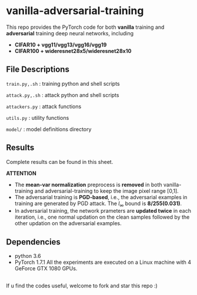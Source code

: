 # vanilla-adversarial-training

This repo provides the PyTorch code for both **vanilla** training and **adversarial** training deep neural networks, including
- **CIFAR10 + vgg11/vgg13/vgg16/vgg19**
- **CIFAR100 + wideresnet28x5/wideresnet28x10**

## File Descriptions

`train.py,.sh` : training python and shell scripts

`attack.py,.sh` : attack python and shell scripts

`attackers.py` : attack functions

`utils.py` : utility functions

`model/` : model definitions directory

## Results

Complete results can be found in this sheet.


<!-- ## Usage

### attack

We **provide trained models** in `save` folder, including vanilla and adversarial training vgg/resnet on CIFAR10 and [modelA](https://github.com/aaron-xichen/pytorch-playground/blob/master/stl10/model.py) on STL10.
Users can directly run the `attack.sh` shell script on command line to check the robustness of these models.
The results should be similar with the values in the 5 tables above.
In addition, users can manually change the attack parameters in the `attackers.py` python script for more results under different settings.
```
$ sh attack.sh
```
- `model` : Please specify the target model network architecture.
- `model_path` : Please specify the target model path.
- `dataset` & `data_dir` : Please specify the dataset name and path.
- `gpu_id` : GPU device index.

### training

To reproduce the provided model, users can run the `train.sh` shell scripts on command line.
```
$ sh train.sh
```
- `model` : Please specify the target model network architecture. `vgg16`, `resnet18` or `aaron` are optional.
- `dataset` & `data_dir` : Please specify the dataset name and path.
- `model_dir` : Please specify where to save the trained model.
- `gpu_id` : GPU device index.
- `adv_train` : Please specify whether to use adversarial training. `True` or `False`. -->

**ATTENTION** 
- The **mean-var normalization** preprocess is **removed** in both vanilla-training and adversarial-training to keep the image pixel range [0,1].
- The adversarial training is **PGD-based**, i.e., the adversarial examples in training are generated by PGD attack. The $l_\infty$ bound is **8/255(0.031)**.
- In adversarial training, the network prameters are **updated twice** in each iteration, i.e., one normal updation on the clean samples followed by the other updation on the adversarial examples.


## Dependencies
- python 3.6
- PyTorch 1.7.1
All the experiments are executed on a Linux machine with 4 GeForce GTX 1080 GPUs.

## 

If u find the codes useful, welcome to fork and star this repo :)